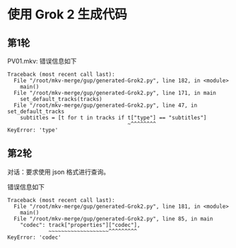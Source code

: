 # 使用 Grok 2 生成代码

## 第1轮

PV01.mkv: 错误信息如下

```
Traceback (most recent call last):
  File "/root/mkv-merge/gup/generated-Grok2.py", line 182, in <module>
    main()
  File "/root/mkv-merge/gup/generated-Grok2.py", line 171, in main
    set_default_tracks(tracks)
  File "/root/mkv-merge/gup/generated-Grok2.py", line 47, in set_default_tracks
    subtitles = [t for t in tracks if t["type"] == "subtitles"]
                                      ~^^^^^^^^
KeyError: 'type'
```

## 第2轮

对话：要求使用 json 格式进行查询。

错误信息如下

```
Traceback (most recent call last):
  File "/root/mkv-merge/gup/generated-Grok2.py", line 181, in <module>
    main()
  File "/root/mkv-merge/gup/generated-Grok2.py", line 85, in main
    "codec": track["properties"]["codec"],
             ~~~~~~~~~~~~~~~~~~~^^^^^^^^^
KeyError: 'codec'
```
